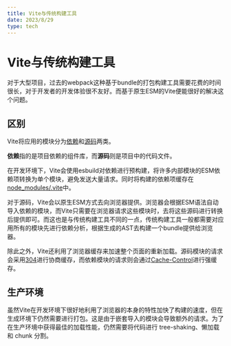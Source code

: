 ```yaml
---
title: Vite与传统构建工具
date: 2023/8/29
type: tech
---
```


# Vite与传统构建工具

对于大型项目，过去的webpack这种基于bundle的打包构建工具需要花费的时间很长，对于开发者的开发体验很不友好。而基于原生ESM的Vite便能很好的解决这个问题。

## 区别

Vite将应用的模块分为<u>依赖</u>和<u>源码</u>两类。

**依赖**指的是项目依赖的组件库，而**源码**则是项目中的代码文件。

在开发环境下，Vite会使用esbuild对依赖进行预构建，将许多内部模块的ESM依赖项转换为单个模块，避免发送大量请求。同时将构建的依赖项缓存在<u>node_modules/.vite</u>中。

对于源码，Vite会以原生ESM方式去向浏览器提供。浏览器会根据ESM语法自动导入依赖的模块，而Vite只需要在浏览器请求这些模块时，去将这些源码进行转换后提供即可。而这也是与传统构建工具不同的一点，传统构建工具一般都需要对应用所有的模块先进行依赖分析，根据生成的AST去构建一个bundle提供给浏览器。

除此之外，Vite还利用了浏览器缓存来加速整个页面的重新加载。源码模块的请求会采用<u>304</u>进行协商缓存，而依赖模块的请求则会通过<u>Cache-Control</u>进行强缓存。

## 生产环境

虽然Vite在开发环境下很好地利用了浏览器的本身的特性加快了构建的速度，但在生成环境下仍然需要进行打包。这是由于嵌套导入的模块会导致额外的请求。为了在生产环境中获得最佳的加载性能，仍然需要将代码进行 tree-shaking、懒加载和 chunk 分割。